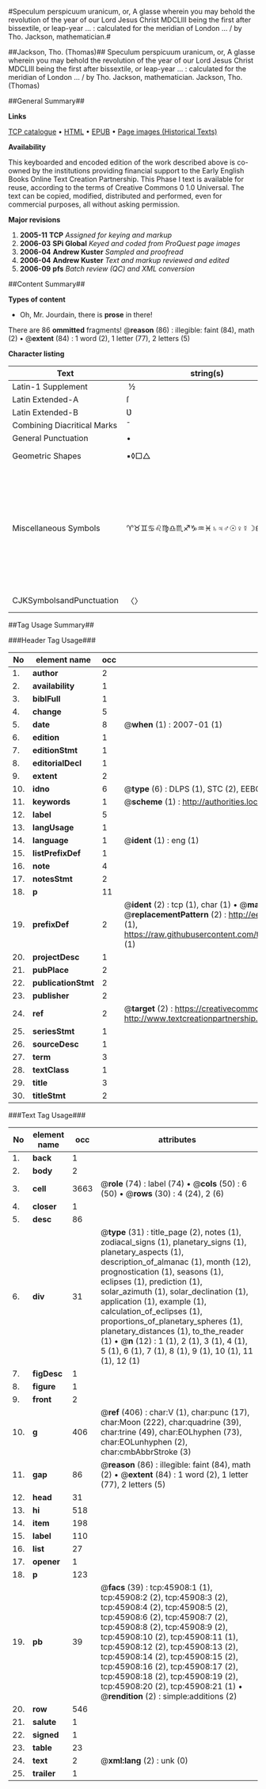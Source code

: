 #Speculum perspicuum uranicum, or, A glasse wherein you may behold the revolution of the year of our Lord Jesus Christ MDCLIII being the first after bissextile, or leap-year ... : calculated for the meridian of London ... / by Tho. Jackson, mathematician.#

##Jackson, Tho. (Thomas)##
Speculum perspicuum uranicum, or, A glasse wherein you may behold the revolution of the year of our Lord Jesus Christ MDCLIII being the first after bissextile, or leap-year ... : calculated for the meridian of London ... / by Tho. Jackson, mathematician.
Jackson, Tho. (Thomas)

##General Summary##

**Links**

[TCP catalogue](http://www.ota.ox.ac.uk/tcp/)  • 
[HTML](http://tei.it.ox.ac.uk/tcp/Texts-HTML/free/A24/A24327.html)  • 
[EPUB](http://tei.it.ox.ac.uk/tcp/Texts-EPUB/free/A24/A24327.epub) • 
[Page images (Historical Texts)](https://data.historicaltexts.jisc.ac.uk/view?pubId=eebo-10789422e&pageId=eebo-10789422e-45908-1)

**Availability**

This keyboarded and encoded edition of the
	       work described above is co-owned by the institutions
	       providing financial support to the Early English Books
	       Online Text Creation Partnership. This Phase I text is
	       available for reuse, according to the terms of Creative
	       Commons 0 1.0 Universal. The text can be copied,
	       modified, distributed and performed, even for
	       commercial purposes, all without asking permission.

**Major revisions**

1. __2005-11__ __TCP__ *Assigned for keying and markup*
1. __2006-03__ __SPi Global__ *Keyed and coded from ProQuest page images*
1. __2006-04__ __Andrew Kuster__ *Sampled and proofread*
1. __2006-04__ __Andrew Kuster__ *Text and markup reviewed and edited*
1. __2006-09__ __pfs__ *Batch review (QC) and XML conversion*

##Content Summary##

**Types of content**

  * Oh, Mr. Jourdain, there is **prose** in there!

There are 86 **ommitted** fragments! 
 @__reason__ (86) : illegible: faint (84), math (2)  •  @__extent__ (84) : 1 word (2), 1 letter (77), 2 letters (5)

**Character listing**


|Text|string(s)|codepoint(s)|
|---|---|---|
|Latin-1 Supplement| ½|160 189|
|Latin Extended-A|ſ|383|
|Latin Extended-B|Ʋ|434|
|Combining             Diacritical Marks|̄|772|
|General Punctuation|•|8226|
|Geometric Shapes|▪◊□△|9642 9674 9633 9651|
|Miscellaneous Symbols|♈♉♊♋♌♍♎♏♐♑♒♓♄♃♂☉♀☿☽☊☋☌⚹☍|9800 9801 9802 9803 9804 9805 9806 9807 9808 9809 9810 9811 9796 9795 9794 9737 9792 9791 9789 9738 9739 9740 9913 9741|
|CJKSymbolsandPunctuation|〈〉|12296 12297|

##Tag Usage Summary##

###Header Tag Usage###

|No|element name|occ|attributes|
|---|---|---|---|
|1.|__author__|2||
|2.|__availability__|1||
|3.|__biblFull__|1||
|4.|__change__|5||
|5.|__date__|8| @__when__ (1) : 2007-01 (1)|
|6.|__edition__|1||
|7.|__editionStmt__|1||
|8.|__editorialDecl__|1||
|9.|__extent__|2||
|10.|__idno__|6| @__type__ (6) : DLPS (1), STC (2), EEBO-CITATION (1), OCLC (1), VID (1)|
|11.|__keywords__|1| @__scheme__ (1) : http://authorities.loc.gov/ (1)|
|12.|__label__|5||
|13.|__langUsage__|1||
|14.|__language__|1| @__ident__ (1) : eng (1)|
|15.|__listPrefixDef__|1||
|16.|__note__|4||
|17.|__notesStmt__|2||
|18.|__p__|11||
|19.|__prefixDef__|2| @__ident__ (2) : tcp (1), char (1)  •  @__matchPattern__ (2) : ([0-9\-]+):([0-9IVX]+) (1), (.+) (1)  •  @__replacementPattern__ (2) : http://eebo.chadwyck.com/downloadtiff?vid=$1&page=$2 (1), https://raw.githubusercontent.com/textcreationpartnership/Texts/master/tcpchars.xml#$1 (1)|
|20.|__projectDesc__|1||
|21.|__pubPlace__|2||
|22.|__publicationStmt__|2||
|23.|__publisher__|2||
|24.|__ref__|2| @__target__ (2) : https://creativecommons.org/publicdomain/zero/1.0/ (1), http://www.textcreationpartnership.org/docs/. (1)|
|25.|__seriesStmt__|1||
|26.|__sourceDesc__|1||
|27.|__term__|3||
|28.|__textClass__|1||
|29.|__title__|3||
|30.|__titleStmt__|2||


###Text Tag Usage###

|No|element name|occ|attributes|
|---|---|---|---|
|1.|__back__|1||
|2.|__body__|2||
|3.|__cell__|3663| @__role__ (74) : label (74)  •  @__cols__ (50) : 6 (50)  •  @__rows__ (30) : 4 (24), 2 (6)|
|4.|__closer__|1||
|5.|__desc__|86||
|6.|__div__|31| @__type__ (31) : title_page (2), notes (1), zodiacal_signs (1), planetary_signs (1), planetary_aspects (1), description_of_almanac (1), month (12), prognostication (1), seasons (1), eclipses (1), prediction (1), solar_azimuth (1), solar_declination (1), application (1), example (1), calculation_of_eclipses (1), proportions_of_planetary_spheres (1), planetary_distances (1), to_the_reader (1)  •  @__n__ (12) : 1 (1), 2 (1), 3 (1), 4 (1), 5 (1), 6 (1), 7 (1), 8 (1), 9 (1), 10 (1), 11 (1), 12 (1)|
|7.|__figDesc__|1||
|8.|__figure__|1||
|9.|__front__|2||
|10.|__g__|406| @__ref__ (406) : char:V (1), char:punc (17), char:Moon (222), char:quadrine (39), char:trine (49), char:EOLhyphen (73), char:EOLunhyphen (2), char:cmbAbbrStroke (3)|
|11.|__gap__|86| @__reason__ (86) : illegible: faint (84), math (2)  •  @__extent__ (84) : 1 word (2), 1 letter (77), 2 letters (5)|
|12.|__head__|31||
|13.|__hi__|518||
|14.|__item__|198||
|15.|__label__|110||
|16.|__list__|27||
|17.|__opener__|1||
|18.|__p__|123||
|19.|__pb__|39| @__facs__ (39) : tcp:45908:1 (1), tcp:45908:2 (2), tcp:45908:3 (2), tcp:45908:4 (2), tcp:45908:5 (2), tcp:45908:6 (2), tcp:45908:7 (2), tcp:45908:8 (2), tcp:45908:9 (2), tcp:45908:10 (2), tcp:45908:11 (1), tcp:45908:12 (2), tcp:45908:13 (2), tcp:45908:14 (2), tcp:45908:15 (2), tcp:45908:16 (2), tcp:45908:17 (2), tcp:45908:18 (2), tcp:45908:19 (2), tcp:45908:20 (2), tcp:45908:21 (1)  •  @__rendition__ (2) : simple:additions (2)|
|20.|__row__|546||
|21.|__salute__|1||
|22.|__signed__|1||
|23.|__table__|23||
|24.|__text__|2| @__xml:lang__ (2) : unk (0)|
|25.|__trailer__|1||
